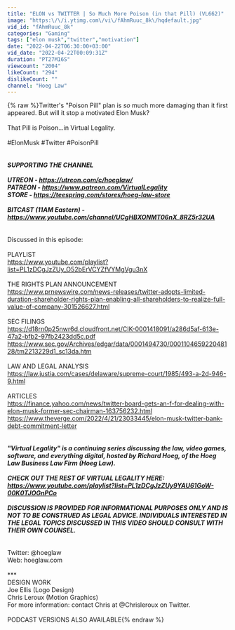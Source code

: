 ```yaml
---
title: "ELON vs TWITTER | So Much More Poison (in that Pill) (VL662)"
image: "https:\/\/i.ytimg.com\/vi\/fAhmRuuc_8k\/hqdefault.jpg"
vid_id: "fAhmRuuc_8k"
categories: "Gaming"
tags: ["elon musk","twitter","motivation"]
date: "2022-04-22T06:30:00+03:00"
vid_date: "2022-04-22T00:09:31Z"
duration: "PT27M16S"
viewcount: "2004"
likeCount: "294"
dislikeCount: ""
channel: "Hoeg Law"
---
```

{% raw %}Twitter's &quot;Poison Pill&quot; plan is *so* much more damaging than it first appeared.  But will it stop a motivated Elon Musk?<br /><br />That Pill is Poison...in Virtual Legality.<br /><br />#ElonMusk #Twitter #PoisonPill<br /><br />***<br />SUPPORTING THE CHANNEL<br /><br />UTREON - <a rel="nofollow" target="blank" href="https://utreon.com/c/hoeglaw/">https://utreon.com/c/hoeglaw/</a><br />PATREON - <a rel="nofollow" target="blank" href="https://www.patreon.com/VirtualLegality">https://www.patreon.com/VirtualLegality</a><br />STORE - <a rel="nofollow" target="blank" href="https://teespring.com/stores/hoeg-law-store">https://teespring.com/stores/hoeg-law-store</a><br /><br />BITCAST (11AM Eastern) - <a rel="nofollow" target="blank" href="https://www.youtube.com/channel/UCgHBXONMT06nX_8RZ5r32UA">https://www.youtube.com/channel/UCgHBXONMT06nX_8RZ5r32UA</a><br /><br />***<br />Discussed in this episode:<br /><br />PLAYLIST<br /><a rel="nofollow" target="blank" href="https://www.youtube.com/playlist?list=PL1zDCgJzZUy_O52bErVCYZfVYMgVgu3nX">https://www.youtube.com/playlist?list=PL1zDCgJzZUy_O52bErVCYZfVYMgVgu3nX</a><br /><br />THE RIGHTS PLAN ANNOUNCEMENT<br /><a rel="nofollow" target="blank" href="https://www.prnewswire.com/news-releases/twitter-adopts-limited-duration-shareholder-rights-plan-enabling-all-shareholders-to-realize-full-value-of-company-301526627.html">https://www.prnewswire.com/news-releases/twitter-adopts-limited-duration-shareholder-rights-plan-enabling-all-shareholders-to-realize-full-value-of-company-301526627.html</a><br /><br />SEC FILINGS<br /><a rel="nofollow" target="blank" href="https://d18rn0p25nwr6d.cloudfront.net/CIK-0001418091/a286d5af-613e-47a2-bfb2-97fb2423dd5c.pdf">https://d18rn0p25nwr6d.cloudfront.net/CIK-0001418091/a286d5af-613e-47a2-bfb2-97fb2423dd5c.pdf</a><br /><a rel="nofollow" target="blank" href="https://www.sec.gov/Archives/edgar/data/0001494730/000110465922048128/tm2213229d1_sc13da.htm">https://www.sec.gov/Archives/edgar/data/0001494730/000110465922048128/tm2213229d1_sc13da.htm</a><br /><br />LAW AND LEGAL ANALYSIS<br /><a rel="nofollow" target="blank" href="https://law.justia.com/cases/delaware/supreme-court/1985/493-a-2d-946-9.html">https://law.justia.com/cases/delaware/supreme-court/1985/493-a-2d-946-9.html</a><br /><br />ARTICLES<br /><a rel="nofollow" target="blank" href="https://finance.yahoo.com/news/twitter-board-gets-an-f-for-dealing-with-elon-musk-former-sec-chairman-163756232.html">https://finance.yahoo.com/news/twitter-board-gets-an-f-for-dealing-with-elon-musk-former-sec-chairman-163756232.html</a><br /><a rel="nofollow" target="blank" href="https://www.theverge.com/2022/4/21/23033445/elon-musk-twitter-bank-debt-commitment-letter">https://www.theverge.com/2022/4/21/23033445/elon-musk-twitter-bank-debt-commitment-letter</a><br /><br />***<br />&quot;Virtual Legality&quot; is a continuing series discussing the law, video games, software, and everything digital, hosted by Richard Hoeg, of the Hoeg Law Business Law Firm (Hoeg Law). <br /><br />CHECK OUT THE REST OF VIRTUAL LEGALITY HERE: <br /><a rel="nofollow" target="blank" href="https://www.youtube.com/playlist?list=PL1zDCgJzZUy9YAU61GoW-00K0TJOGnPCo">https://www.youtube.com/playlist?list=PL1zDCgJzZUy9YAU61GoW-00K0TJOGnPCo</a><br /><br />DISCUSSION IS PROVIDED FOR INFORMATIONAL PURPOSES ONLY AND IS NOT TO BE CONSTRUED AS LEGAL ADVICE.  INDIVIDUALS INTERESTED IN THE LEGAL TOPICS DISCUSSED IN THIS VIDEO SHOULD CONSULT WITH THEIR OWN COUNSEL.<br /><br />***<br />Twitter: @hoeglaw<br />Web: hoeglaw.com<br /><br />***<br />DESIGN WORK<br />Joe Ellis (Logo Design)<br />Chris Leroux (Motion Graphics)<br />For more information: contact Chris at @Chrisleroux on Twitter.<br /><br />PODCAST VERSIONS ALSO AVAILABLE{% endraw %}
